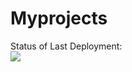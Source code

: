 # Myprojects

Status of Last Deployment:<br>
<img src="(https://github.com/Mels2006/Myprojects/actions/workflows/my-1st-action.yml/badge.svg?branch=main)"><br>
